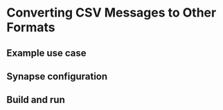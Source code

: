 # Converting CSV Messages to Other Formats
## Example use case

## Synapse configuration

## Build and run